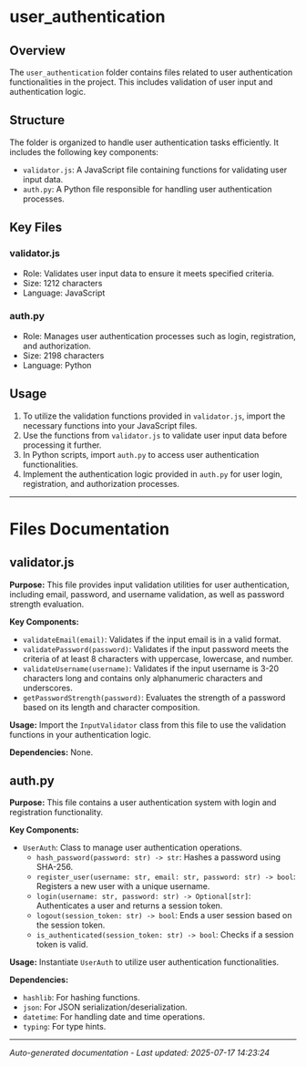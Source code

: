 # user_authentication

## Overview
The `user_authentication` folder contains files related to user authentication functionalities in the project. This includes validation of user input and authentication logic.

## Structure
The folder is organized to handle user authentication tasks efficiently. It includes the following key components:
- `validator.js`: A JavaScript file containing functions for validating user input data.
- `auth.py`: A Python file responsible for handling user authentication processes.

## Key Files
### validator.js
- Role: Validates user input data to ensure it meets specified criteria.
- Size: 1212 characters
- Language: JavaScript

### auth.py
- Role: Manages user authentication processes such as login, registration, and authorization.
- Size: 2198 characters
- Language: Python

## Usage
1. To utilize the validation functions provided in `validator.js`, import the necessary functions into your JavaScript files.
2. Use the functions from `validator.js` to validate user input data before processing it further.
3. In Python scripts, import `auth.py` to access user authentication functionalities.
4. Implement the authentication logic provided in `auth.py` for user login, registration, and authorization processes.

---

# Files Documentation

## validator.js

**Purpose:** This file provides input validation utilities for user authentication, including email, password, and username validation, as well as password strength evaluation.

**Key Components:**
- `validateEmail(email)`: Validates if the input email is in a valid format.
- `validatePassword(password)`: Validates if the input password meets the criteria of at least 8 characters with uppercase, lowercase, and number.
- `validateUsername(username)`: Validates if the input username is 3-20 characters long and contains only alphanumeric characters and underscores.
- `getPasswordStrength(password)`: Evaluates the strength of a password based on its length and character composition.

**Usage:** Import the `InputValidator` class from this file to use the validation functions in your authentication logic.

**Dependencies:** None.

## auth.py

**Purpose:** This file contains a user authentication system with login and registration functionality.

**Key Components:**
- `UserAuth`: Class to manage user authentication operations.
  - `hash_password(password: str) -> str`: Hashes a password using SHA-256.
  - `register_user(username: str, email: str, password: str) -> bool`: Registers a new user with a unique username.
  - `login(username: str, password: str) -> Optional[str]`: Authenticates a user and returns a session token.
  - `logout(session_token: str) -> bool`: Ends a user session based on the session token.
  - `is_authenticated(session_token: str) -> bool`: Checks if a session token is valid.

**Usage:** Instantiate `UserAuth` to utilize user authentication functionalities.

**Dependencies:**
- `hashlib`: For hashing functions.
- `json`: For JSON serialization/deserialization.
- `datetime`: For handling date and time operations.
- `typing`: For type hints.

---
*Auto-generated documentation - Last updated: 2025-07-17 14:23:24*
